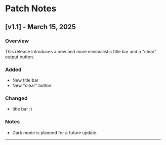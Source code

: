 # Patch Notes

## [v1.1] - March 15, 2025

### Overview
This release introduces a new and more minimalistic title bar and a "clear" output button.

### Added
- New title bar
- New "clear" button

### Changed
- title bar :)

### Notes
- Dark mode is planned for a future update.

---
